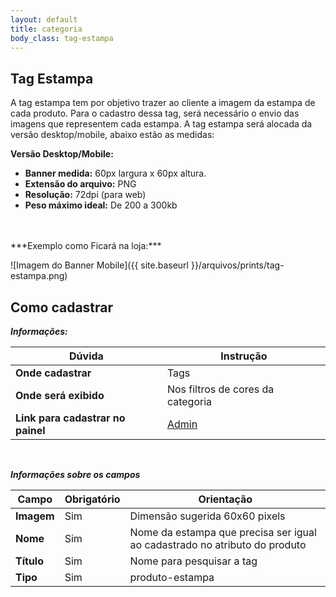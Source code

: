 ```yaml
---
layout: default
title: categoria
body_class: tag-estampa
---
```



## Tag Estampa

A tag estampa tem por objetivo trazer ao cliente a imagem da estampa de cada produto. Para o cadastro dessa tag, será necessário o envio das imagens que representem cada estampa.
A tag estampa será alocada da versão desktop/mobile, abaixo estão as medidas:

**Versão Desktop/Mobile:**

- **Banner medida:** 60px largura x 60px altura.
- **Extensão do arquivo:** PNG
- **Resolução:** 72dpi (para web)
- **Peso máximo ideal:** De 200 a 300kb
<br>

<br>
***Exemplo como Ficará na loja:***

![Imagem do Banner Mobile]({{ site.baseurl }}/arquivos/prints/tag-estampa.png)

## Como cadastrar 
***Informações:***

| Dúvida                          | Instrução                                                               |
| ------------------------------- | ----------------------------------------------------------------------- |
| **Onde cadastrar**              | Tags                                                                    |
| **Onde será exibido**           | Nos filtros de cores da categoria                          |
| **Link para cadastrar no painel** | [Admin](https://margoty.cdn.vnda.com.br/admin/tags) |

&nbsp;

***Informações sobre os campos***

| Campo         | Obrigatório         | Orientação                                |
| ------------- | ------------------- | ----------------------------------------- |
| **Imagem**          | Sim | Dimensão sugerida 60x60 pixels |
| **Nome**      | Sim      | Nome da estampa que precisa ser igual ao cadastrado no atributo do produto                     |
| **Título**    | Sim | Nome para pesquisar a tag           |
| **Tipo** | Sim | produto-estampa      |



&nbsp;
